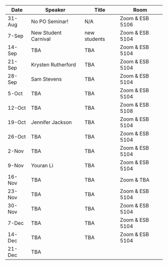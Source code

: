 Date  |  Speaker                                            |  Title                                                                                                |  Room
---------|-----------------------------------------------------|---------------------------------------------------------------------------------------------------------------------|------
31-Aug   | No PO Seminar!                                |  N/A                                                           |  Zoom & ESB 5106
7-Sep    | New Student Carnival                          |  new students                                                  |  Zoom & ESB 5104
14-Sep   | TBA                                           |  TBA                                                           |  Zoom & ESB 5104
21-Sep   | Krysten Rutherford                            |  TBA                                                           |  Zoom & ESB 5104
28-Sep   | Sam Stevens                                   |  TBA                                                           |  Zoom & ESB 5104
5-Oct    | TBA                                           |  TBA                                                           |  Zoom & ESB 5104
12-Oct   | TBA                                           |  TBA                                                           |  Zoom & ESB 5108
19-Oct   | Jennifer Jackson                              |  TBA                                                           |  Zoom & ESB 5104
26-Oct   | TBA                                           |  TBA                                                           |  Zoom & ESB 5104
2-Nov    | TBA                                           |  TBA                                                           |  Zoom & ESB 5104
9-Nov    | Youran Li                                     |  TBA                                                           |  Zoom & ESB 5104
16-Nov   | TBA                                           |  TBA                                                           |  Zoom & TBA
23-Nov   | TBA                                           |  TBA                                                           |  Zoom & ESB 5104
30-Nov   | TBA                                           |  TBA                                                           |  Zoom & ESB 5104
7-Dec    | TBA                                           |  TBA                                                           |  Zoom & ESB 5104
14-Dec   | TBA                                           |  TBA                                                           |  Zoom & ESB 5104
21-Dec   | TBA 
